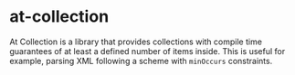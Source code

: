 at-collection
=============

At Collection is a library that provides collections with compile time
guarantees of at least a defined number of items inside. This is
useful for example, parsing XML following a scheme with `minOccurs`
constraints.
